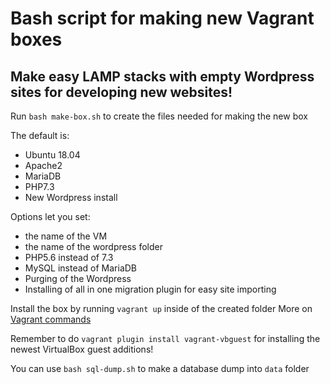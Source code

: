 # Bash script for making new Vagrant boxes
## Make easy LAMP stacks with empty Wordpress sites for developing new websites!

Run `bash make-box.sh` to create the files needed for making the new box

The default is:
* Ubuntu 18.04
* Apache2
* MariaDB
* PHP7.3
* New Wordpress install

Options let you set:
* the name of the VM
* the name of the wordpress folder
* PHP5.6 instead of 7.3
* MySQL instead of MariaDB
* Purging of the Wordpress
* Installing of all in one migration plugin for easy site importing


Install the box by running `vagrant up` inside of the created folder
More on [Vagrant commands](https://www.vagrantup.com/docs)

Remember to do `vagrant plugin install vagrant-vbguest` for installing the newest VirtualBox guest additions!

You can use `bash sql-dump.sh` to make a database dump into `data` folder